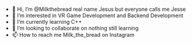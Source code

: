 - 👋 Hi, I’m @Milkthebread real name Jesus but everyone calls me Jesse
- 👀 I’m interested in VR Game Development and Backend Development
- 🌱 I’m currently learning C++
- 💞️ I’m looking to collaborate on nothing still learning 
- 📫 How to reach me Milk_the_bread on Instagram


